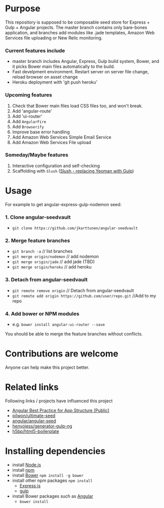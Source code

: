 # Purpose

This repository is supposed to be composable seed store for Express + Gulp + Angular projects.
The master branch contains only bare-bones application, and branches add modules like .jade templates, Amazon Web Services file uploading or New Relic monitoring. 


### Current features include
* master branch includes Angular, Express, Gulp build system, Bower, and it picks Bower main files automatically to the build.
* Fast develpment environment. Restart server on server file change, reload browser on asset change
* Heroku deployment with 'git push heroku'


### Upcoming features
1. Check that Bower main files load CSS files too, and won't break.
1. Add 'angular-route'
1. Add 'ui-router'
1. Add `AngularFire`
1. Add `Browserify` 
1. Improve base error handling
1. Add Amazon Web Services Simple Email Service
1. Add Amazon Web Services File upload


### Someday/Maybe features
1. Interactive configuration and self-checking 
2. Scaffolding with `Slush` ([Slush - replacing Yeoman with Gulp](http://joakimbeng.eu01.aws.af.cm/slush-replacing-yeoman-with-gulp/))


# Usage
For example to get angular-express-gulp-nodemon seed:

### 1. Clone angular-seedvault
- `git clone https://github.com/jkarttunen/angular-seedvault`

### 2. Merge feature branches
- `git branch -a` // list branches
- `git merge origin/nodemon`  // add nodemon
- `git merge origin/jade`     // add jade (TBD)
- `git merge origin/heroku`   // add heroku 

### 3. Detach from angular-seedvault 
- `git remote remove origin`  // Detach from angular-seedvault
- `git remote add origin https://github.com/user/repo.git`  //Add to my repo

### 4. Add bower or NPM modules
- e.g. `bower install angular-ui-router --save` 

You should be able to merge the feature branches without conflicts.


# Contributions are welcome
Anyone can help make this project better. 


# Related links
Following links / projects have influenced this project
* [Angular Best Practice for App Structure (Public)](https://docs.google.com/document/d/1XXMvReO8-Awi1EZXAXS4PzDzdNvV6pGcuaF4Q9821Es/mobilebasic?pli=1)
* [pilwon/ultimate-seed](https://github.com/pilwon/ultimate-seed)
* [angular/angular-seed](https://github.com/angular/angular-seed)
* [henyojess/generator-gulp-ng](https://github.com/henyojess/generator-gulp-ng)
* [h5bp/html5-boilerplate](https://github.com/h5bp/html5-boilerplate)


# Installing dependencies
- install [Node.js](http://nodejs.org/)
- install [npm](https://www.npmjs.org/doc/README.html)
- install [Bower](https://github.com/bower/bower) `npm install -g bower`
- install other npm packages `npm install`
  - [Express.js](http://expressjs.com/) 
  - [gulp](http://gulpjs.com/) 
- install Bower packages such as [Angular](https://angularjs.org/)
  - `bower install`
